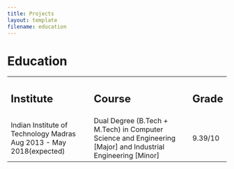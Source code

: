 ```yaml
---
title: Projects
layout: template
filename: education
--- 
```


# Education

<table width="100%" align="center" border="0" cellspacing="0">
         <tr>
                  <td width="40%"><b><h2>Institute</h2></td>
                  <td width="40%"><b><h2>Course</h2></td>
                  <td width="20%"><b><h2>Grade</h2></td>
         </tr>
         <tr>
                  <td width="40%">Indian Institute of Technology Madras<br>Aug 2013 - May 2018(expected)</td>
                  <td width="50%">Dual Degree (B.Tech + M.Tech) in Computer Science and Engineering [Major] and Industrial Engineering [Minor]</td>
                  <td width="10%">9.39/10</td>
         </tr>
</table>
